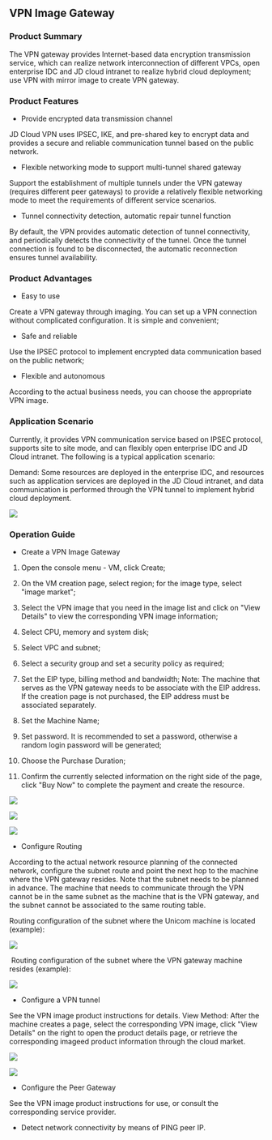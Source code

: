 ## **VPN Image Gateway**

### **Product Summary** 

The VPN gateway provides Internet-based data encryption transmission service, which can realize network interconnection of different VPCs, open enterprise IDC and JD cloud intranet to realize hybrid cloud deployment; use VPN with mirror image to create VPN gateway. 

### **Product Features** 

- Provide encrypted data transmission channel

JD Cloud VPN uses IPSEC, IKE, and pre-shared key to encrypt data and provides a secure and reliable communication tunnel based on the public network. 

- Flexible networking mode to support multi-tunnel shared gateway

Support the establishment of multiple tunnels under the VPN gateway (requires different peer gateways) to provide a relatively flexible networking mode to meet the requirements of different service scenarios. 

- Tunnel connectivity detection, automatic repair tunnel function

By default, the VPN provides automatic detection of tunnel connectivity, and periodically detects the connectivity of the tunnel. Once the tunnel connection is found to be disconnected, the automatic reconnection ensures tunnel availability.

### **Product Advantages**

- Easy to use 

Create a VPN gateway through imaging. You can set up a VPN connection without complicated configuration. It is simple and convenient; 

- Safe and reliable 

Use the IPSEC protocol to implement encrypted data communication based on the public network; 

- Flexible and autonomous 

According to the actual business needs, you can choose the appropriate VPN image.

 

### **Application Scenario**

Currently, it provides VPN communication service based on IPSEC protocol, supports site to site mode, and can flexibly open enterprise IDC and JD Cloud intranet. The following is a typical application scenario: 

Demand: Some resources are deployed in the enterprise IDC, and resources such as application services are deployed in the JD Cloud intranet, and data communication is performed through the VPN tunnel to implement hybrid cloud deployment.

![](/image/Networking/Virtual-Private-Cloud/Getting-Started/VPN-Mirror-Gateway/step1.jpg)



### **Operation Guide** 

- Create a VPN Image Gateway 

1. Open the console menu - VM, click Create; 

2. On the VM creation page, select region; for the image type, select "image market"; 

3. Select the VPN image that you need in the image list and click on "View Details" to view the corresponding VPN image information;

4. Select CPU, memory and system disk; 

5. Select VPC and subnet; 

6. Select a security group and set a security policy as required; 

7. Set the EIP type, billing method and bandwidth; Note: The machine that serves as the VPN gateway needs to be associate with the EIP address. If the creation page is not purchased, the EIP address must be associated separately. 

8. Set the Machine Name; 

9. Set password. It is recommended to set a password, otherwise a random login password will be generated; 

10. Choose the Purchase Duration; 

11. Confirm the currently selected information on the right side of the page, click "Buy Now" to complete the payment and create the resource.

![](/image/Networking/Virtual-Private-Cloud/Getting-Started/VPN-Mirror-Gateway/step2.jpg)

![](/image/Networking/Virtual-Private-Cloud/Getting-Started/VPN-Mirror-Gateway/step3.jpg)

![](/image/Networking/Virtual-Private-Cloud/Getting-Started/VPN-Mirror-Gateway/step4.jpg)

- Configure Routing 

According to the actual network resource planning of the connected network, configure the subnet route and point the next hop to the machine where the VPN gateway resides. Note that the subnet needs to be planned in advance. The machine that needs to communicate through the VPN cannot be in the same subnet as the machine that is the VPN gateway, and the subnet cannot be associated to the same routing table.

Routing configuration of the subnet where the Unicom machine is located (example):

![](/image/Networking/Virtual-Private-Cloud/Getting-Started/VPN-Mirror-Gateway/step5.jpg)

 Routing configuration of the subnet where the VPN gateway machine resides (example):

![](/image/Networking/Virtual-Private-Cloud/Getting-Started/VPN-Mirror-Gateway/step6.jpg)

-  Configure a VPN tunnel 

See the VPN image product instructions for details. View Method: After the machine creates a page, select the corresponding VPN image, click "View Details" on the right to open the product details page, or retrieve the corresponding imageed product information through the cloud market.

![](/image/Networking/Virtual-Private-Cloud/Getting-Started/VPN-Mirror-Gateway/step7.jpg)

![](/image/Networking/Virtual-Private-Cloud/Getting-Started/VPN-Mirror-Gateway/step8.jpg)

- Configure the Peer Gateway 

See the VPN image product instructions for use, or consult the corresponding service provider. 

- Detect network connectivity by means of PING peer IP.